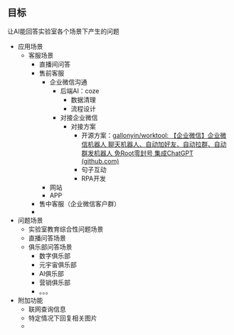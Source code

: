 
## 目标

让AI能回答实验室各个场景下产生的问题
- 应用场景
	- 客服场景
		- 直播间问答
		- 售前客服
			- 企业微信沟通
				- 后端AI：coze
					- 数据清理
					- 流程设计
				- 对接企业微信
					- 对接方案
						- 开源方案：[gallonyin/worktool: 【企业微信】企业微信机器人 聊天机器人、自动加好友、自动拉群、自动群发机器人 免Root零封号 集成ChatGPT (github.com)](https://github.com/gallonyin/worktool)
						- 句子互动
						- RPA开发
			- 网站
			- APP
		- 售中客服（企业微信客户群）
		- 
- 问题场景
	- 实验室教育综合性问题场景
	- 直播问答场景
	- 俱乐部问答场景
		- 数字俱乐部
		- 元宇宙俱乐部
		- AI俱乐部
		- 营销俱乐部
		- 。。。
- 附加功能
	- 联网查询信息
	- 特定情况下回复相关图片
	- 
